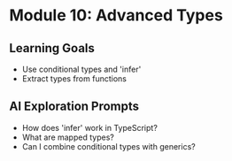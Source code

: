 # Module 10: Advanced Types

## Learning Goals

- Use conditional types and 'infer'
- Extract types from functions

## AI Exploration Prompts

- How does 'infer' work in TypeScript?
- What are mapped types?
- Can I combine conditional types with generics?
